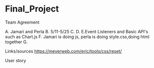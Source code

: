 # Final_Project

Team Agreement
 
 A. Jamari and Perla
 B. 5/11-5/25
 C.
 D. 
  E.Event Listeners and Basic API's such as Chart.js
 F. Jamari is doing js, perla is doing style.css,doing html together
 G.


 Links/sources
 https://meyerweb.com/eric/tools/css/reset/

 User story

